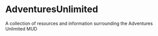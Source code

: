 # AdventuresUnlimited
A collection of resources and information surrounding the Adventures Unlimited MUD
